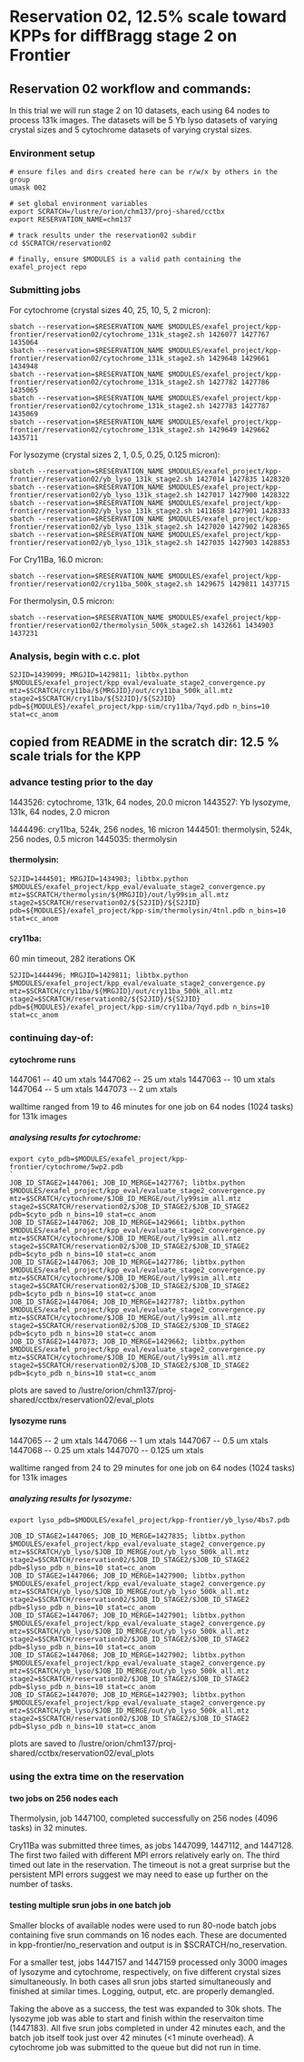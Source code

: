 # Reservation 02, 12.5% scale toward KPPs for diffBragg stage 2 on Frontier

## Reservation 02 workflow and commands:

In this trial we will run stage 2 on 10 datasets, each using 64 nodes to process 131k images. The datasets will be 5 Yb lyso datasets of varying crystal sizes and 5 cytochrome datasets of varying crystal sizes.

### Environment setup

```
# ensure files and dirs created here can be r/w/x by others in the group
umask 002

# set global environment variables
export SCRATCH=/lustre/orion/chm137/proj-shared/cctbx
export RESERVATION_NAME=chm137

# track results under the reservation02 subdir
cd $SCRATCH/reservation02

# finally, ensure $MODULES is a valid path containing the exafel_project repo
```

### Submitting jobs

For cytochrome (crystal sizes 40, 25, 10, 5, 2 micron):
```
sbatch --reservation=$RESERVATION_NAME $MODULES/exafel_project/kpp-frontier/reservation02/cytochrome_131k_stage2.sh 1426077 1427767 1435064
sbatch --reservation=$RESERVATION_NAME $MODULES/exafel_project/kpp-frontier/reservation02/cytochrome_131k_stage2.sh 1429648 1429661 1434948
sbatch --reservation=$RESERVATION_NAME $MODULES/exafel_project/kpp-frontier/reservation02/cytochrome_131k_stage2.sh 1427782 1427786 1435065
sbatch --reservation=$RESERVATION_NAME $MODULES/exafel_project/kpp-frontier/reservation02/cytochrome_131k_stage2.sh 1427783 1427787 1435069
sbatch --reservation=$RESERVATION_NAME $MODULES/exafel_project/kpp-frontier/reservation02/cytochrome_131k_stage2.sh 1429649 1429662 1435711
```

For lysozyme (crystal sizes 2, 1, 0.5, 0.25, 0.125 micron):
```
sbatch --reservation=$RESERVATION_NAME $MODULES/exafel_project/kpp-frontier/reservation02/yb_lyso_131k_stage2.sh 1427014 1427835 1428320
sbatch --reservation=$RESERVATION_NAME $MODULES/exafel_project/kpp-frontier/reservation02/yb_lyso_131k_stage2.sh 1427017 1427900 1428322
sbatch --reservation=$RESERVATION_NAME $MODULES/exafel_project/kpp-frontier/reservation02/yb_lyso_131k_stage2.sh 1411658 1427901 1428333
sbatch --reservation=$RESERVATION_NAME $MODULES/exafel_project/kpp-frontier/reservation02/yb_lyso_131k_stage2.sh 1427020 1427902 1428365
sbatch --reservation=$RESERVATION_NAME $MODULES/exafel_project/kpp-frontier/reservation02/yb_lyso_131k_stage2.sh 1427035 1427903 1428853
```

For Cry11Ba, 16.0 micron:
```
sbatch --reservation=$RESERVATION_NAME $MODULES/exafel_project/kpp-frontier/reservation02/cry11ba_500k_stage2.sh 1429675 1429811 1437715
```

For thermolysin, 0.5 micron:
```
sbatch --reservation=$RESERVATION_NAME $MODULES/exafel_project/kpp-frontier/reservation02/thermolysin_500k_stage2.sh 1432661 1434903 1437231
```



### Analysis, begin with c.c. plot
```
S2JID=1439099; MRGJID=1429811; libtbx.python $MODULES/exafel_project/kpp_eval/evaluate_stage2_convergence.py mtz=$SCRATCH/cry11ba/${MRGJID}/out/cry11ba_500k_all.mtz stage2=$SCRATCH/cry11ba/${S2JID}/${S2JID} pdb=${MODULES}/exafel_project/kpp-sim/cry11ba/7qyd.pdb n_bins=10 stat=cc_anom
```

## copied from README in the scratch dir: 12.5 % scale trials for the KPP

### advance testing prior to the day
1443526: cytochrome, 131k, 64 nodes, 20.0 micron
1443527: Yb lysozyme, 131k, 64 nodes, 2.0 micron

1444496: cry11ba, 524k, 256 nodes, 16 micron
1444501: thermolysin, 524k, 256 nodes, 0.5 micron
1445035: thermolysin

#### thermolysin:
```
S2JID=1444501; MRGJID=1434903; libtbx.python $MODULES/exafel_project/kpp_eval/evaluate_stage2_convergence.py mtz=$SCRATCH/thermolysin/${MRGJID}/out/ly99sim_all.mtz stage2=$SCRATCH/reservation02/${S2JID}/${S2JID} pdb=${MODULES}/exafel_project/kpp-sim/thermolysin/4tnl.pdb n_bins=10 stat=cc_anom
```

#### cry11ba:
60 min timeout, 282 iterations OK
```
S2JID=1444496; MRGJID=1429811; libtbx.python $MODULES/exafel_project/kpp_eval/evaluate_stage2_convergence.py mtz=$SCRATCH/cry11ba/${MRGJID}/out/cry11ba_500k_all.mtz stage2=$SCRATCH/reservation02/${S2JID}/${S2JID} pdb=${MODULES}/exafel_project/kpp-sim/cry11ba/7qyd.pdb n_bins=10 stat=cc_anom
```

### continuing day-of:

#### cytochrome runs
1447061 -- 40 um xtals
1447062 -- 25 um xtals
1447063 -- 10 um xtals
1447064 -- 5 um xtals
1447073 -- 2 um xtals

walltime ranged from 19 to 46 minutes for one job on 64 nodes (1024 tasks) for 131k images

##### analysing results for cytochrome:
```
export cyto_pdb=$MODULES/exafel_project/kpp-frontier/cytochrome/5wp2.pdb
`
JOB_ID_STAGE2=1447061; JOB_ID_MERGE=1427767; libtbx.python $MODULES/exafel_project/kpp_eval/evaluate_stage2_convergence.py mtz=$SCRATCH/cytochrome/$JOB_ID_MERGE/out/ly99sim_all.mtz stage2=$SCRATCH/reservation02/$JOB_ID_STAGE2/$JOB_ID_STAGE2 pdb=$cyto_pdb n_bins=10 stat=cc_anom
JOB_ID_STAGE2=1447062; JOB_ID_MERGE=1429661; libtbx.python $MODULES/exafel_project/kpp_eval/evaluate_stage2_convergence.py mtz=$SCRATCH/cytochrome/$JOB_ID_MERGE/out/ly99sim_all.mtz stage2=$SCRATCH/reservation02/$JOB_ID_STAGE2/$JOB_ID_STAGE2 pdb=$cyto_pdb n_bins=10 stat=cc_anom
JOB_ID_STAGE2=1447063; JOB_ID_MERGE=1427786; libtbx.python $MODULES/exafel_project/kpp_eval/evaluate_stage2_convergence.py mtz=$SCRATCH/cytochrome/$JOB_ID_MERGE/out/ly99sim_all.mtz stage2=$SCRATCH/reservation02/$JOB_ID_STAGE2/$JOB_ID_STAGE2 pdb=$cyto_pdb n_bins=10 stat=cc_anom
JOB_ID_STAGE2=1447064; JOB_ID_MERGE=1427787; libtbx.python $MODULES/exafel_project/kpp_eval/evaluate_stage2_convergence.py mtz=$SCRATCH/cytochrome/$JOB_ID_MERGE/out/ly99sim_all.mtz stage2=$SCRATCH/reservation02/$JOB_ID_STAGE2/$JOB_ID_STAGE2 pdb=$cyto_pdb n_bins=10 stat=cc_anom
JOB_ID_STAGE2=1447073; JOB_ID_MERGE=1429662; libtbx.python $MODULES/exafel_project/kpp_eval/evaluate_stage2_convergence.py mtz=$SCRATCH/cytochrome/$JOB_ID_MERGE/out/ly99sim_all.mtz stage2=$SCRATCH/reservation02/$JOB_ID_STAGE2/$JOB_ID_STAGE2 pdb=$cyto_pdb n_bins=10 stat=cc_anom
```
plots are saved to /lustre/orion/chm137/proj-shared/cctbx/reservation02/eval_plots

#### lysozyme runs
1447065 -- 2 um xtals
1447066 -- 1 um xtals
1447067 -- 0.5 um xtals
1447068 -- 0.25 um xtals
1447070 -- 0.125 um xtals

walltime ranged from 24 to 29 minutes for one job on 64 nodes (1024 tasks) for 131k images

##### analyzing results for lysozyme:
```
export lyso_pdb=$MODULES/exafel_project/kpp-frontier/yb_lyso/4bs7.pdb

JOB_ID_STAGE2=1447065; JOB_ID_MERGE=1427835; libtbx.python $MODULES/exafel_project/kpp_eval/evaluate_stage2_convergence.py mtz=$SCRATCH/yb_lyso/$JOB_ID_MERGE/out/yb_lyso_500k_all.mtz stage2=$SCRATCH/reservation02/$JOB_ID_STAGE2/$JOB_ID_STAGE2 pdb=$lyso_pdb n_bins=10 stat=cc_anom
JOB_ID_STAGE2=1447066; JOB_ID_MERGE=1427900; libtbx.python $MODULES/exafel_project/kpp_eval/evaluate_stage2_convergence.py mtz=$SCRATCH/yb_lyso/$JOB_ID_MERGE/out/yb_lyso_500k_all.mtz stage2=$SCRATCH/reservation02/$JOB_ID_STAGE2/$JOB_ID_STAGE2 pdb=$lyso_pdb n_bins=10 stat=cc_anom
JOB_ID_STAGE2=1447067; JOB_ID_MERGE=1427901; libtbx.python $MODULES/exafel_project/kpp_eval/evaluate_stage2_convergence.py mtz=$SCRATCH/yb_lyso/$JOB_ID_MERGE/out/yb_lyso_500k_all.mtz stage2=$SCRATCH/reservation02/$JOB_ID_STAGE2/$JOB_ID_STAGE2 pdb=$lyso_pdb n_bins=10 stat=cc_anom
JOB_ID_STAGE2=1447068; JOB_ID_MERGE=1427902; libtbx.python $MODULES/exafel_project/kpp_eval/evaluate_stage2_convergence.py mtz=$SCRATCH/yb_lyso/$JOB_ID_MERGE/out/yb_lyso_500k_all.mtz stage2=$SCRATCH/reservation02/$JOB_ID_STAGE2/$JOB_ID_STAGE2 pdb=$lyso_pdb n_bins=10 stat=cc_anom
JOB_ID_STAGE2=1447070; JOB_ID_MERGE=1427903; libtbx.python $MODULES/exafel_project/kpp_eval/evaluate_stage2_convergence.py mtz=$SCRATCH/yb_lyso/$JOB_ID_MERGE/out/yb_lyso_500k_all.mtz stage2=$SCRATCH/reservation02/$JOB_ID_STAGE2/$JOB_ID_STAGE2 pdb=$lyso_pdb n_bins=10 stat=cc_anom

```
plots are saved to /lustre/orion/chm137/proj-shared/cctbx/reservation02/eval_plots

### using the extra time on the reservation

#### two jobs on 256 nodes each

Thermolysin, job 1447100, completed successfully on 256 nodes (4096 tasks) in 32 minutes.

Cry11Ba was submitted three times, as jobs 1447099, 1447112, and 1447128. The first two failed with different MPI errors relatively early on. The third timed out late in the reservation. The timeout is not a great surprise but the persistent MPI errors suggest we may need to ease up further on the number of tasks.

#### testing multiple srun jobs in one batch job

Smaller blocks of available nodes were used to run 80-node batch jobs containing five srun commands on 16 nodes each. These are documented in kpp-frontier/no_reservation and output is in $SCRATCH/no_reservation.

For a smaller test, jobs 1447157 and 1447159 processed only 3000 images of lysozyme and cytochrome, respectively, on five different crystal sizes simultaneously. In both cases all srun jobs started simultaneously and finished at similar times. Logging, output, etc. are properly demangled.

Taking the above as a success, the test was expanded to 30k shots. The lysozyme job was able to start and finish within the reservaiton time (1447183). All five srun jobs completed in under 42 minutes each, and the batch job itself took just over 42 minutes (<1 minute overhead). A cytochrome job was submitted to the queue but did not run in time.
